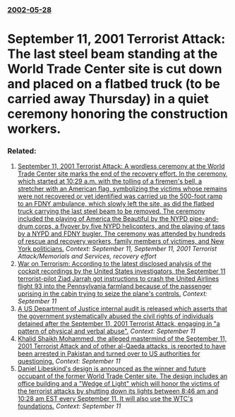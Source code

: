 ### [2002-05-28](/news/2002/05/28/index.md)

#  September 11, 2001 Terrorist Attack: The last steel beam standing at the World Trade Center site is cut down and placed on a flatbed truck (to be carried away Thursday) in a quiet ceremony honoring the construction workers.




### Related:

1. [ September 11, 2001 Terrorist Attack: A wordless ceremony at the World Trade Center site marks the end of the recovery effort. In the ceremony, which started at 10:29 a.m. with the tolling of a firemen's bell, a stretcher with an American flag, symbolizing the victims whose remains were not recovered or yet identified was carried up the 500-foot ramp to an FDNY ambulance, which slowly left the site, as did the flatbed truck carrying the last steel beam to be removed. The ceremony included the playing of America the Beautiful by the NYPD pipe-and-drum corps, a flyover by five NYPD helicopters, and the playing of taps by a NYPD and FDNY bugler. The ceremony was attended by hundreds of rescue and recovery workers, family members of victimes, and New York politicians.](/news/2002/05/30/september-11-2001-terrorist-attack-a-wordless-ceremony-at-the-world-trade-center-site-marks-the-end-of-the-recovery-effort-in-the-ceremo.md) _Context: September 11, September 11, 2001 Terrorist Attack/Memorials and Services, recovery effort_
2. [ War on Terrorism: According to the latest disclosed analysis of the cockpit recordings by the United States investigators, the September 11 terrorist-pilot Ziad Jarrah got instructions to crash the United Airlines flight 93 into the Pennsylvania farmland because of the passenger uprising in the cabin trying to seize the plane's controls.](/news/2003/08/8/war-on-terrorism-according-to-the-latest-disclosed-analysis-of-the-cockpit-recordings-by-the-united-states-investigators-the-september-11.md) _Context: September 11_
3. [ A US Department of Justice internal audit is released which asserts that the government systematically abused the civil rights of individuals detained after the September 11, 2001 Terrorist Attack, engaging in "a pattern of physical and verbal abuse".](/news/2003/06/2/a-us-department-of-justice-internal-audit-is-released-which-asserts-that-the-government-systematically-abused-the-civil-rights-of-individua.md) _Context: September 11_
4. [ Khalid Shaikh Mohammed, the alleged mastermind of the September 11, 2001 Terrorist Attack and of other al-Qaeda attacks, is reported to have been arrested in Pakistan and turned over to US authorities for questioning.](/news/2003/03/1/khalid-shaikh-mohammed-the-alleged-mastermind-of-the-september-11-2001-terrorist-attack-and-of-other-al-qaeda-attacks-is-reported-to-hav.md) _Context: September 11_
5. [ Daniel Libeskind's design is announced as the winner and future occupant of the former World Trade Center site. The design includes an office building and a "Wedge of Light" which will honor the victims of the terrorist attacks by shutting down its lights between 8:46 am and 10:28 am EST every September 11. It will also use the WTC's foundations.](/news/2003/02/26/daniel-libeskind-s-design-is-announced-as-the-winner-and-future-occupant-of-the-former-world-trade-center-site-the-design-includes-an-offi.md) _Context: September 11_
